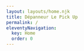 ```yaml
---
layout: layouts/home.njk
title: Dépanneur Le Pick Up
permalink: /
eleventyNavigation:
  key: Home
  order: 0
---
```

